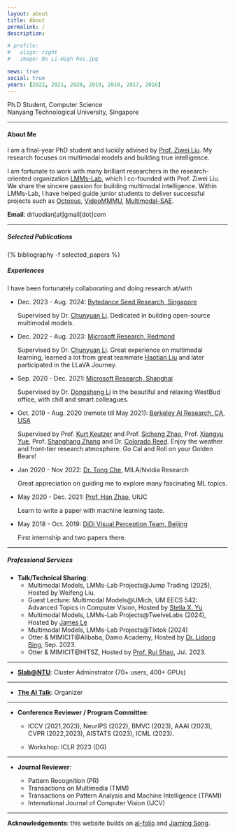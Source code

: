 ```yaml
---
layout: about
title: About
permalink: /
description:

# profile:
#   align: right
#   image: Bo Li-High Res.jpg

news: true
social: true
years: [2022, 2021, 2020, 2019, 2018, 2017, 2016]
---
```


Ph.D Student, Computer Science <br/>
Nanyang Technological University, Singapore <br/>
<!-- <a href="assets/pdf/jiaming_cv.pdf" target="_blank"><b>Curriculum Vitae</b></a> -->

---- 
#### About Me

I am a final-year PhD student and luckily advised by [Prof. Ziwei Liu](https://liuziwei7.github.io/). My research focuses on multimodal models and building true intelligence.

<!-- [Feeling the AGI](https://x.com/ilyasut/status/1578238338288402432) and seeing the progress give me a deep passion for what I am doing, driving a commitment not bound by material gain, but by the quiet call of inner beliefs and a true sense of purpose. -->

I am fortunate to work with many brilliant researchers in the research-oriented organization [LMMs-Lab](https://huggingface.co/lmms-lab), which I co-founded with Prof. Ziwei Liu. We share the sincere passion for building multimodal intelligence. Within LMMs-Lab, I have helped guide junior students to deliver successful projects such as [Octopus](https://arxiv.org/abs/2310.08588), [VideoMMMU](https://arxiv.org/abs/2501.13826), [Multimodal-SAE](https://github.com/EvolvingLMMs-Lab/multimodal-sae).

**Email**: drluodian[at]gmail[dot]com

----

##### Selected Publications

<div class="publications">

{% bibliography -f selected_papers %}

</div>

##### Experiences
I have been fortunately collaborating and doing research at/with

- Dec. 2023 - Aug. 2024: [Bytedance Seed Research, Singapore](https://team.doubao.com/en/)

    Supervised by Dr. [Chunyuan Li](https://chunyuan.li/). Dedicated in building open-source multimodal models.

- Dec. 2022 - Aug. 2023: [Microsoft Research, Redmond](https://www.microsoft.com/en-us/research/lab/microsoft-research-redmond/)

    Supervised by Dr. [Chunyuan Li](https://chunyuan.li/). Great experience on multimodal learning, learned a lot from great teammate [Haotian Liu](https://hliu.cc/) and later participated in the LLaVA Journey.

-   Sep. 2020 - Dec. 2021: [Microsoft Research, Shanghai](https://www.microsoft.com/en-us/research/group/shanghai-ai-ml-group/)
    
    Supervised by Dr. [Dongsheng Li](http://recmind.cn/) in the beautiful and relaxing WestBud office, with chill and smart colleagues.

- Oct. 2019 - Aug. 2020 (remote till May 2021): [Berkeley AI Research, CA, USA](https://bair.berkeley.edu/)
    
    Supervised by Prof. [Kurt Keutzer](https://people.eecs.berkeley.edu/~keutzer/)  and Prof. [Sicheng Zhao](https://sites.google.com/view/schzhao), Prof. [Xiangyu Yue](https://www.ie.cuhk.edu.hk/people/xyyue.shtml), Prof. [Shanghang Zhang](https://www.shanghangzhang.com/) and Dr. [Colorado Reed](https://people.eecs.berkeley.edu/~cjrd/). Enjoy the weather and front-tier research atmosphere. Go Cal and Roll on your Golden Bears!

- Jan 2020 - Nov 2022: [Dr. Tong Che](https://nvr-avg.github.io/author/gerry-che/), MILA/Nvidia Research

    Great appreciation on guiding me to explore many fascinating ML topics.

- May 2020 - Dec. 2021: [Prof. Han Zhao](https://hanzhaoml.github.io/), UIUC

    Learn to write a paper with machine learning taste.

- May 2018 - Oct. 2019: [DiDi Visual Perception Team, Beijing](https://www.didiglobal.com/science/ailabs)

    First internship and two papers there.

----
##### Professional Services
- **Talk/Technical Sharing**: 
    - Multimodal Models, LMMs-Lab Projects@Jump Trading (2025), Hosted by Weifeng Liu.
    - Guest Lecture: Multimodal Models@UMich, UM EECS 542: Advanced Topics in Computer Vision, Hosted by [Stella X. Yu](https://web.eecs.umich.edu/~stellayu/index.html)
    - Multimodal Models, LMMs-Lab Projects@TwelveLabs (2024), Hosted by [James Le](https://jameskle.com/)
    - Multimodal Models, LMMs-Lab Projects@Tiktok (2024)
    - Otter & MIMICIT@Alibaba, Damo Academy, Hosted by [Dr. Lidong Bing](https://lidongbing.github.io/), Sep. 2023.
    - Otter & MIMICIT@HITSZ, Hosted by [Prof. Rui Shao](https://rshaojimmy.github.io/), Jul. 2023.

---
- **[Slab@NTU](https://www.mmlab-ntu.com/index.html)**: Cluster Adminstrator (70+ users, 400+ GPUs)

---

- **[The AI Talk](https://theaitalks.org/)**: Organizer

---

- **Conference Reviewer / Program Committee**: 

    - ICCV (2021,2023), NeurIPS (2022), BMVC (2023), AAAI (2023), CVPR (2022,2023), AISTATS (2023), ICML (2023).

    - Workshop: ICLR 2023 (DG)

---

- **Journal Reviewer**: 

    - Pattern Recognition (PR)
    - Transactions on Multimedia (TMM)
    - Transactions on Pattern Analysis and Machine Intelligence (TPAMI)
    - International Journal of Computer Vision (IJCV)


<!-- **Workshop organization**:
- [NeurIPS 2019 Workshop on Information Theory and Machine Learning](https://sites.google.com/view/itml19/home) (chair)
- [DALI 2018 Workshop on Generative Models and Reinforcement Learning](http://dalimeeting.org/dali2018//program) (chair) -->

----

**Acknowledgements**: this website builds on [al-folio](https://github.com/alshedivat/al-folio) and [Jiaming Song](https://github.com/jiamings/tsong.me).